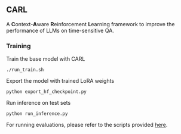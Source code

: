 ## CARL
A **C**ontext-**A**ware **R**einforcement **L**earning framework to improve the performance of LLMs on time-sensitive QA.

### Training
Train the base model with CARL

`./run_train.sh`

Export the model with trained LoRA weights

`python export_hf_checkpoint.py`

Run inference on test sets

`python run_inference.py`

For running evaluations, please refer to the scripts provided [here](https://drive.google.com/drive/folders/1-kcDw39xbatpurJF94_YMprt8I-G8Ami?usp=drive_link).